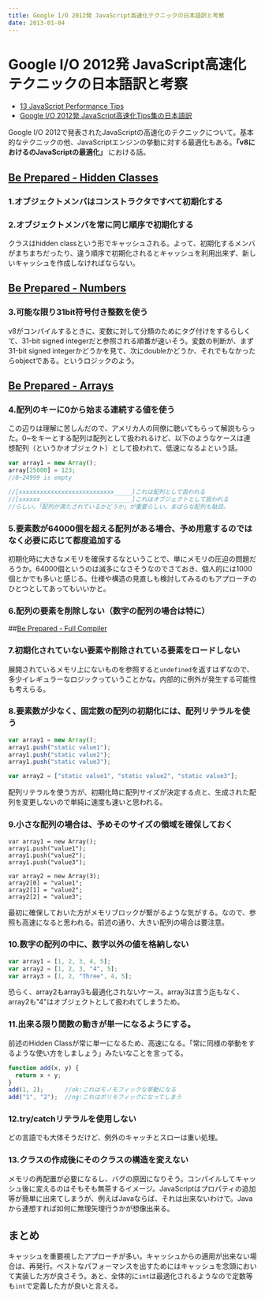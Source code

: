 ```yaml
---
title: Google I/O 2012発 JavaScript高速化テクニックの日本語訳と考察
date: 2013-01-04
---
```


# Google I/O 2012発 JavaScript高速化テクニックの日本語訳と考察

+ [13 JavaScript Performance Tips](http://www.jonefox.com/blog/2012/07/10/13-javascript-performance-tips/)
+ [Google I/O 2012発 JavaScript高速化Tips集の日本語訳](http://tech.a-listers.jp/2012/07/13/13-javascript-performance-tips/)

Google I/O 2012で発表されたJavaScriptの高速化のテクニックについて。基本的なテクニックの他、JavaScriptエンジンの挙動に対する最適化もある。**「v8におけるのJavaScriptの最適化」** における話。

## [Be Prepared - Hidden Classes](http://www.youtube.com/watch?v=UJPdhx5zTaw&t=10m30s)

### 1.オブジェクトメンバはコンストラクタですべて初期化する

### 2.オブジェクトメンバを常に同じ順序で初期化する

クラスはhidden classという形でキャッシュされる。よって、初期化するメンバがまちまちだったり、違う順序で初期化されるとキャッシュを利用出来ず、新しいキャッシュを作成しなければならない。

## [Be Prepared - Numbers](http://www.youtube.com/watch?v=UJPdhx5zTaw&t=15m30s)

### 3.可能な限り31bit符号付き整数を使う

v8がコンパイルするときに、変数に対して分類のためにタグ付けをするらしくて、31-bit signed integerだと参照される順番が速いそう。変数の判断が、まず31-bit signed integerかどうかを見て、次にdoubleかどうか、それでもなかったらobjectである。というロジックのよう。

## [Be Prepared - Arrays](http://www.youtube.com/watch?v=UJPdhx5zTaw&t=17m25s)

### 4.配列のキーに0から始まる連続する値を使う

この辺りは理解に苦しんだので、アメリカ人の同僚に聴いてもらって解説もらった。0~をキーとする配列は配列として扱われるけど、以下のようなケースは連想配列（というかオブジェクト）として扱われて、低速になるよという話。

```js
var array1 = new Array();
array[25000] = 123;
//0~24999 is empty

//[xxxxxxxxxxxxxxxxxxxxxxxxxxx_____]これは配列として扱われる
//[xxxxxx__________________________]これはオブジェクトとして扱われる
//らしい。「配列が満たされているかどうか」が重要らしい。まばらな配列も駄目。
```

### 5.要素数が64000個を超える配列がある場合、予め用意するのではなく必要に応じて都度追加する

初期化時に大きなメモリを確保するなということで、単にメモリの圧迫の問題だろうか。64000個というのは滅多になさそうなのでさておき、個人的には1000個とかでも多いと感じる。仕様や構造の見直しも検討してみるのもアプローチのひとつとしてあってもいいかと。

### 6.配列の要素を削除しない（数字の配列の場合は特に）

##[Be Prepared - Full Compiler](http://www.youtube.com/watch?v=UJPdhx5zTaw&t=26m35s)

### 7.初期化されていない要素や削除されている要素をロードしない

展開されているメモリ上にないものを参照すると`undefined`を返すはずなので、多少イレギュラーなロジックっていうことかな。内部的に例外が発生する可能性も考えらる。

### 8.要素数が少なく、固定数の配列の初期化には、配列リテラルを使う

```js
var array1 = new Array();
array1.push("static value1");
array1.push("static value2");
array1.push("static value3");

var array2 = ["static value1", "static value2", "static value3"];
```

配列リテラルを使う方が、初期化時に配列サイズが決定する点と、生成された配列を変更しないので単純に速度も速いと思われる。

### 9.小さな配列の場合は、予めそのサイズの領域を確保しておく

```
var array1 = new Array();
array1.push("value1");
array1.push("value2");
array1.push("value3");

var array2 = new Array(3);
array2[0] = "value1";
array2[1] = "value2";
array2[2] = "value3";
```

最初に確保しておいた方がメモリブロックが繋がるような気がする。なので、参照も高速になると思われる。前述の通り、大きい配列の場合は要注意。

### 10.数字の配列の中に、数字以外の値を格納しない

```js
var array1 = [1, 2, 3, 4, 5];
var array2 = [1, 2, 3, "4", 5];
var array3 = [1, 2, "Three", 4, 5];
```

恐らく、array2もarray3も最適化されないケース。array3は言う迄もなく、array2も"4"はオブジェクトとして扱われてしまうため。

### 11.出来る限り関数の動きが単一になるようにする。

前述のHidden Classが常に単一になるため、高速になる。「常に同様の挙動をするような使い方をしましょう」みたいなことを言ってる。

```js
function add(x, y) {
  return x + y;
}
add(1, 2);      //ok:これはモノモフィックな挙動になる
add("1", "2");  //ng:これはポリモフィックになってしまう
```

### 12.try/catchリテラルを使用しない

どの言語でも大体そうだけど、例外のキャッチとスローは重い処理。

### 13.クラスの作成後にそのクラスの構造を変えない

メモリの再配置が必要になるし、バグの原因になりそう。コンパイルしてキャッシュ後に変えるのはそもそも無茶するイメージ。JavaScriptはプロパティの追加等が簡単に出来てしまうが、例えばJavaならば、それは出来ないわけで。Javaから連想すれば如何に無理矢理行うかが想像出来る。

## まとめ

キャッシュを重要視したアプローチが多い。キャッシュからの適用が出来ない場合は、再発行。ベストなパフォーマンスを出すためにはキャッシュを念頭において実装した方が良さそう。あと、全体的に`int`は最適化されるようなので定数等も`int`で定義した方が良いと言える。
